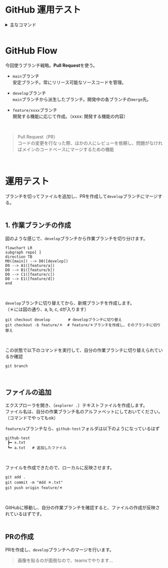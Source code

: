 # GitHub 運用テスト

<details><summary>主なコマンド</summary>

## リポジトリをクローン
```
git clone {リポジトリのurl}
```
<br>

## 作業ブランチを作って切り替え
```
git checkout -b {作りたいブランチ名（feature/xxxx）}
```

- ブランチ作成だけ
```
git branch {作りたいブランチ名（feature/xxxx）}
``` 

- ブランチの切り替え
```
git checkout {作りたいブランチ名（feature/xxxx）}
```

- 作業ブランチの確認
```
git branch
```
<br>

## リポジトリの変更を取り込む
```
git pull origin {リモートブランチ名}
```
<br>

## ファイル編集後
編集内容を確認
```
git status
```
<br>

変更を反映
```
git add {変更を反映させたいファイル名}
git commit -m "コミットメッセージ"
git push origin {変更を反映させたいリモートブランチ名}
```
> `git add .`とすることで、すべてのファイルの変更を`add`できます

---
</details>
<br>

# GitHub Flow
今回使うブランチ戦略。**Pull Request**を使う。
<br>

* `main`ブランチ  
    安定ブランチ。常にリリース可能なソースコードを管理。    

* `develop`ブランチ  
	`main`ブランチから派生したブランチ。開発中の各ブランチの`merge`先。

* `feature/xxxx`ブランチ  
    開発する機能に応じて作成。（xxxx: 開発する機能の内容）

<br>

> Pull Request（PR）  
> コードの変更を行なった際、ほかの人にレビューを依頼し、問題がなければメインのコードベースにマージするための機能
<br>


# 運用テスト
ブランチを切ってファイルを追加し、PRを作成して`develop`ブランチにマージする。
<br><br>

## 1. 作業ブランチの作成
図のような感じで、`develop`ブランチから作業ブランチを切り分けます。
```mermaid
flowchart LR
subgraph repo[ ]
direction TB
M0([main]) --> D0([develop])
D0 --> A1([feature/a])
D0 --> B1([feature/b])
D0 --> C1([feature/c])
D0 --> E1([feature/d])
end
```

<br>

`develop`ブランチに切り替えてから、新規ブランチを作成します。  
（＊には図の通り、a, b, c, dが入ります）
```
git checkout develop        # developブランチに切り替え
git checkout -b feature/＊  # feature/＊ブランチを作成し、そのブランチに切り替え
```
<br>

この状態で以下のコマンドを実行して、自分の作業ブランチに切り替えられているか確認  
```
git branch
```
<br>

## ファイルの追加
エクスプローラを開き、（`explorer .`）テキストファイルを作成します。  
ファイル名は、自分の作業ブランチ名のアルファベットにしておいてください。  
（コマンドでやってもok）
<br>

`feature/a`ブランチなら、`github-test`フォルダは以下のようになっているはず
```
github-test
 ┣━ x.txt
 ┗━ a.txt   # 追加したファイル
```
<br>

ファイルを作成できたので、ローカルに反映させます。
```
git add .
git commit -m "Add ＊.txt"
git push origin feature/＊
```
<br>

GitHubに移動し、自分の作業ブランチを確認すると、ファイルの作成が反映されているはずです。
<br><br>

## PRの作成
PRを作成し、`develop`ブランチへのマージを行います。


> 画像を貼るのが面倒なので、teamsでやります...

